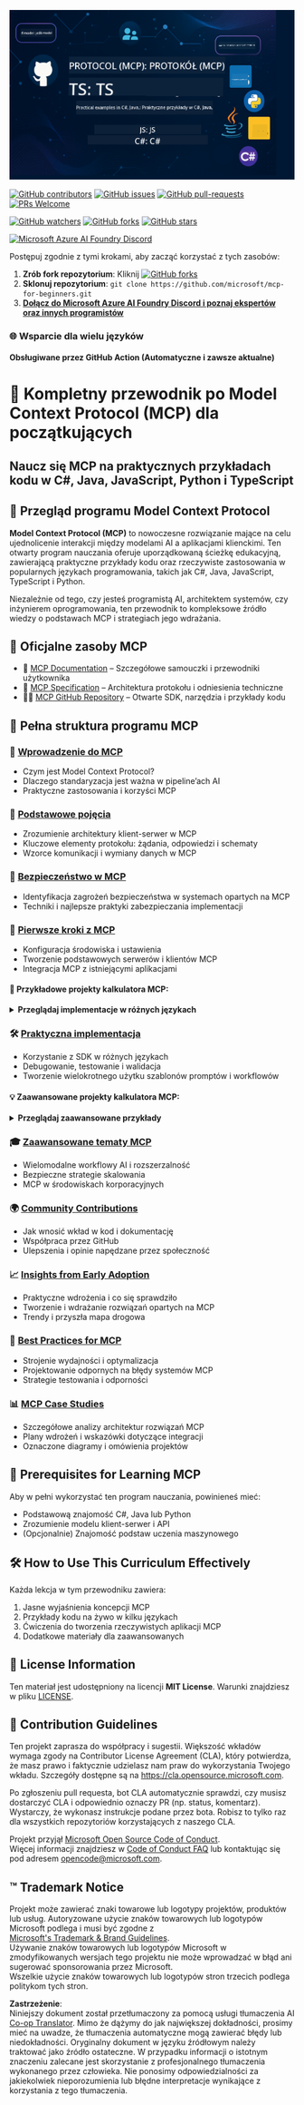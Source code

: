 <!--
CO_OP_TRANSLATOR_METADATA:
{
  "original_hash": "537bdb70a3ce1e8bd86c83c74bf98c77",
  "translation_date": "2025-05-16T14:23:44+00:00",
  "source_file": "README.md",
  "language_code": "pl"
}
-->
![MCP-for-beginners](../../translated_images/mcp-beginners.2ce2b317996369ff66c5b72e25eff9d4288ab2741fc70c0b4e523d1ae1e249fd.pl.png)

[![GitHub contributors](https://img.shields.io/github/contributors/microsoft/mcp-for-beginners.svg)](https://GitHub.com/microsoft/mcp-for-beginners/graphs/contributors)
[![GitHub issues](https://img.shields.io/github/issues/microsoft/mcp-for-beginners.svg)](https://GitHub.com/microsoft/mcp-for-beginners/issues)
[![GitHub pull-requests](https://img.shields.io/github/issues-pr/microsoft/mcp-for-beginners.svg)](https://GitHub.com/microsoft/mcp-for-beginners/pulls)
[![PRs Welcome](https://img.shields.io/badge/PRs-welcome-brightgreen.svg?style=flat-square)](http://makeapullrequest.com)

[![GitHub watchers](https://img.shields.io/github/watchers/microsoft/mcp-for-beginners.svg?style=social&label=Watch)](https://GitHub.com/microsoft/mcp-for-beginners/watchers)
[![GitHub forks](https://img.shields.io/github/forks/microsoft/mcp-for-beginners.svg?style=social&label=Fork)](https://GitHub.com/microsoft/mcp-for-beginners/network)
[![GitHub stars](https://img.shields.io/github/stars/microsoft/mcp-for-beginners?style=social&label=Star)](https://GitHub.com/microsoft/mcp-for-beginners/stargazers)


[![Microsoft Azure AI Foundry Discord](https://dcbadge.vercel.app/api/server/ByRwuEEgH4)](https://discord.com/invite/ByRwuEEgH4)


Postępuj zgodnie z tymi krokami, aby zacząć korzystać z tych zasobów:
1. **Zrób fork repozytorium**: Kliknij [![GitHub forks](https://img.shields.io/github/forks/microsoft/mcp-for-beginners.svg?style=social&label=Fork)](https://GitHub.com/microsoft/mcp-for-beginners/network)
2. **Sklonuj repozytorium**: `git clone https://github.com/microsoft/mcp-for-beginners.git`
3. [**Dołącz do Microsoft Azure AI Foundry Discord i poznaj ekspertów oraz innych programistów**](https://discord.com/invite/ByRwuEEgH4)


### 🌐 Wsparcie dla wielu języków

#### Obsługiwane przez GitHub Action (Automatyczne i zawsze aktualne)


# 🚀 Kompletny przewodnik po Model Context Protocol (MCP) dla początkujących

## **Naucz się MCP na praktycznych przykładach kodu w C#, Java, JavaScript, Python i TypeScript**

## 🧠 Przegląd programu Model Context Protocol

**Model Context Protocol (MCP)** to nowoczesne rozwiązanie mające na celu ujednolicenie interakcji między modelami AI a aplikacjami klienckimi. Ten otwarty program nauczania oferuje uporządkowaną ścieżkę edukacyjną, zawierającą praktyczne przykłady kodu oraz rzeczywiste zastosowania w popularnych językach programowania, takich jak C#, Java, JavaScript, TypeScript i Python.

Niezależnie od tego, czy jesteś programistą AI, architektem systemów, czy inżynierem oprogramowania, ten przewodnik to kompleksowe źródło wiedzy o podstawach MCP i strategiach jego wdrażania.

## 🔗 Oficjalne zasoby MCP

- 📘 [MCP Documentation](https://modelcontextprotocol.io/) – Szczegółowe samouczki i przewodniki użytkownika  
- 📜 [MCP Specification](https://spec.modelcontextprotocol.io/) – Architektura protokołu i odniesienia techniczne  
- 🧑‍💻 [MCP GitHub Repository](https://github.com/modelcontextprotocol) – Otwarte SDK, narzędzia i przykłady kodu  

## 🧭 Pełna struktura programu MCP

### 📌 [Wprowadzenie do MCP](./00-Introduction/README.md)

- Czym jest Model Context Protocol?
- Dlaczego standaryzacja jest ważna w pipeline’ach AI
- Praktyczne zastosowania i korzyści MCP

### 🧩 [Podstawowe pojęcia](./01-CoreConcepts/README.md)

- Zrozumienie architektury klient-serwer w MCP
- Kluczowe elementy protokołu: żądania, odpowiedzi i schematy
- Wzorce komunikacji i wymiany danych w MCP

### 🔐 [Bezpieczeństwo w MCP](./02-Security/readme.md)

- Identyfikacja zagrożeń bezpieczeństwa w systemach opartych na MCP
- Techniki i najlepsze praktyki zabezpieczania implementacji

### 🚀 [Pierwsze kroki z MCP](./03-GettingStarted/README.md)

- Konfiguracja środowiska i ustawienia
- Tworzenie podstawowych serwerów i klientów MCP
- Integracja MCP z istniejącymi aplikacjami

#### 🧮 Przykładowe projekty kalkulatora MCP:
<details>
  <summary><strong>Przeglądaj implementacje w różnych językach</strong></summary>

  - [Przykład serwera MCP w C#](./03-GettingStarted/samples/csharp/README.md)
  - [Kalkulator MCP w Javie](./03-GettingStarted/samples/java/calculator/README.md)
  - [Demo MCP w JavaScript](./03-GettingStarted/samples/javascript/README.md)
  - [Serwer MCP w Pythonie](../../03-GettingStarted/samples/python/mcp_calculator_server.py)
  - [Przykład MCP w TypeScript](./03-GettingStarted/samples/typescript/README.md)

</details>

### 🛠️ [Praktyczna implementacja](./04-PracticalImplementation/README.md)

- Korzystanie z SDK w różnych językach
- Debugowanie, testowanie i walidacja
- Tworzenie wielokrotnego użytku szablonów promptów i workflowów

#### 💡 Zaawansowane projekty kalkulatora MCP:
<details>
  <summary><strong>Przeglądaj zaawansowane przykłady</strong></summary>

  - [Zaawansowany przykład w C#](./04-PracticalImplementation/samples/csharp/README.md)
  - [Przykład aplikacji kontenerowej w Javie](./04-PracticalImplementation/samples/java/containerapp/README.md)
  - [Zaawansowany przykład w JavaScript](./04-PracticalImplementation/samples/javascript/README.md)
  - [Złożona implementacja w Pythonie](../../04-PracticalImplementation/samples/python/mcp_sample.py)
  - [Przykład kontenera w TypeScript](./04-PracticalImplementation/samples/typescript/README.md)

</details>

### 🎓 [Zaawansowane tematy MCP](./05-AdvancedTopics/README.md)

- Wielomodalne workflowy AI i rozszerzalność
- Bezpieczne strategie skalowania
- MCP w środowiskach korporacyjnych
### 🌍 [Community Contributions](./06-CommunityContributions/README.md)

- Jak wnosić wkład w kod i dokumentację  
- Współpraca przez GitHub  
- Ulepszenia i opinie napędzane przez społeczność  

### 📈 [Insights from Early Adoption](./07-CaseStudies/README.md)

- Praktyczne wdrożenia i co się sprawdziło  
- Tworzenie i wdrażanie rozwiązań opartych na MCP  
- Trendy i przyszła mapa drogowa  

### 📏 [Best Practices for MCP](./08-BestPractices/README.md)

- Strojenie wydajności i optymalizacja  
- Projektowanie odpornych na błędy systemów MCP  
- Strategie testowania i odporności  

### 📊 [MCP Case Studies](./09-CaseStudy/Readme.md)

- Szczegółowe analizy architektur rozwiązań MCP  
- Plany wdrożeń i wskazówki dotyczące integracji  
- Oznaczone diagramy i omówienia projektów  

## 🎯 Prerequisites for Learning MCP

Aby w pełni wykorzystać ten program nauczania, powinieneś mieć:

- Podstawową znajomość C#, Java lub Python  
- Zrozumienie modelu klient-serwer i API  
- (Opcjonalnie) Znajomość podstaw uczenia maszynowego  

## 🛠️ How to Use This Curriculum Effectively

Każda lekcja w tym przewodniku zawiera:

1. Jasne wyjaśnienia koncepcji MCP  
2. Przykłady kodu na żywo w kilku językach  
3. Ćwiczenia do tworzenia rzeczywistych aplikacji MCP  
4. Dodatkowe materiały dla zaawansowanych  

## 📜 License Information

Ten materiał jest udostępniony na licencji **MIT License**. Warunki znajdziesz w pliku [LICENSE](../../LICENSE).

## 🤝 Contribution Guidelines

Ten projekt zaprasza do współpracy i sugestii. Większość wkładów wymaga zgody na Contributor License Agreement (CLA), który potwierdza, że masz prawo i faktycznie udzielasz nam praw do wykorzystania Twojego wkładu. Szczegóły dostępne są na <https://cla.opensource.microsoft.com>.

Po zgłoszeniu pull requesta, bot CLA automatycznie sprawdzi, czy musisz dostarczyć CLA i odpowiednio oznaczy PR (np. status, komentarz). Wystarczy, że wykonasz instrukcje podane przez bota. Robisz to tylko raz dla wszystkich repozytoriów korzystających z naszego CLA.

Projekt przyjął [Microsoft Open Source Code of Conduct](https://opensource.microsoft.com/codeofconduct/).  
Więcej informacji znajdziesz w [Code of Conduct FAQ](https://opensource.microsoft.com/codeofconduct/faq/) lub kontaktując się pod adresem [opencode@microsoft.com](mailto:opencode@microsoft.com).

## ™️ Trademark Notice

Projekt może zawierać znaki towarowe lub logotypy projektów, produktów lub usług. Autoryzowane użycie znaków towarowych lub logotypów Microsoft podlega i musi być zgodne z  
[Microsoft's Trademark & Brand Guidelines](https://www.microsoft.com/legal/intellectualproperty/trademarks/usage/general).  
Używanie znaków towarowych lub logotypów Microsoft w zmodyfikowanych wersjach tego projektu nie może wprowadzać w błąd ani sugerować sponsorowania przez Microsoft.  
Wszelkie użycie znaków towarowych lub logotypów stron trzecich podlega politykom tych stron.

**Zastrzeżenie**:  
Niniejszy dokument został przetłumaczony za pomocą usługi tłumaczenia AI [Co-op Translator](https://github.com/Azure/co-op-translator). Mimo że dążymy do jak największej dokładności, prosimy mieć na uwadze, że tłumaczenia automatyczne mogą zawierać błędy lub niedokładności. Oryginalny dokument w języku źródłowym należy traktować jako źródło ostateczne. W przypadku informacji o istotnym znaczeniu zalecane jest skorzystanie z profesjonalnego tłumaczenia wykonanego przez człowieka. Nie ponosimy odpowiedzialności za jakiekolwiek nieporozumienia lub błędne interpretacje wynikające z korzystania z tego tłumaczenia.
